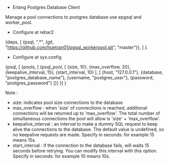 * Erlang Postgres Database Client 

Manage a pool connections to postgres database use epgsql and worker_pool.

* Configure at rebar2 

{deps,
 [
    {psql, ".*", {git, "https://github.com/huetran01/pgsql_workerpool.git", "master"}},
 ]
}.


* Configure at sys.config

{psql, [
                {pools, [
                        {psql_pool, [
                                        {size, 10},
                                        {max_overflow, 20},
                                        {keepalive_interval, 15},
					{start_interval, 10}
                                ],
                                [
                                        {host, "127.0.0.1"},
                                        {database, "postgres_database_name"},
                                        {username, "postgres_user"},
                                        {password, "postgres_password"}
                                ]}]
                }]
}


Note :
- size:  indicates pool size connections to the database
- max_overflow : when 'size' of connections is reached, additional connections will be returned up to 'max_overflow'. The total number of simultaneous connections the pool will allow is 'size' + 'max_overflow'. 
- keepalive_interval : an interval to make a dummy SQL request to keep alive the connections to the database. The default value is undefined, so no keepalive requests are made. Specify in seconds: for example 15 means 15s.
- start_interval : if the connection to the database fails, will waits 15 seconds before retrying. You can modify this interval with this option. Specify in seconds: for example 10 means 10s.



